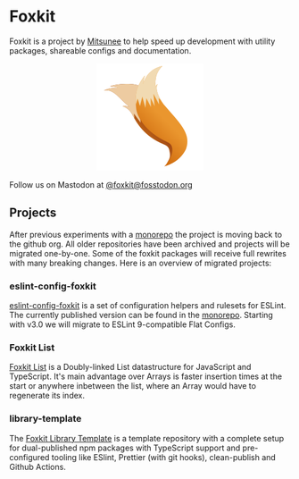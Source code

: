 # Foxkit

Foxkit is a project by [Mitsunee](https://github.com/Mitsunee) to help speed up development with utility packages, shareable configs and documentation.

<p align="center"><img src="profile/assets/icon-192.png" alt="Foxkit"></p>

Follow us on Mastodon at [@foxkit@fosstodon.org](https://fosstodon.org/@foxkit)

## Projects

After previous experiments with a [monorepo] the project is moving back to the github org. All older repositories have been archived and projects will be migrated one-by-one. Some of the foxkit packages will receive full rewrites with many breaking changes. Here is an overview of migrated projects:

### eslint-config-foxkit

[eslint-config-foxkit](https://github.com/foxkit-js/eslint-config-foxkit) is a set of configuration helpers and rulesets for ESLint. The currently published version can be found in the [monorepo]. Starting with v3.0 we will migrate to ESLint 9-compatible Flat Configs.

### Foxkit List
[Foxkit List](https://github.com/foxkit-js/list) is a Doubly-linked List datastructure for JavaScript and TypeScript. It's main advantage over Arrays is faster insertion times at the start or anywhere inbetween the list, where an Array would have to regenerate its index.

### library-template

The [Foxkit Library Template](https://github.com/foxkit-js/library-template) is a template repository with a complete setup for dual-published npm packages with TypeScript support and pre-configured tooling like ESlint, Prettier (with git hooks), clean-publish and Github Actions.

[monorepo]: https://github.com/Mitsunee/foxkit